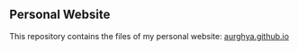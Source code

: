 ## Personal Website
This repository contains the files of my personal website: [aurghya.github.io](https://aurghya.github.io)

